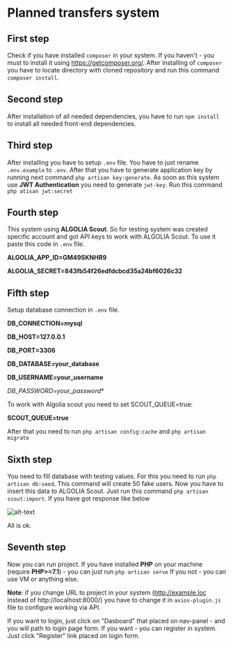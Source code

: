 # Planned transfers system

## First step

Check if you have installed `composer` in your system. If you haven't - you must to install it using https://getcomposer.org/.
After installing of `composer` you have to locate directory with cloned repository and run this command `composer install`.

## Second step

After installation of all needed dependencies, you have to run `npm install` to install all needed front-end dependencies.

## Third step

After installing you have to setup `.env` file. You have to just rename `.env.example` to `.env`.
After that you have to generate application key by running next command `php artisan key:generate`.
As soon as this system use **JWT Authentication** you need to generate `jwt-key`.
Run this command `php atisan jwt:secret`

## Fourth step

This system using **ALGOLIA Scout**. So for testing system was created specific account and got API keys to work with ALGOLIA Scout.
To use it paste this code in `.env` file.

  **ALGOLIA_APP_ID=GM49SKNHR9**
  
  **ALGOLIA_SECRET=843fb54f26edfdcbcd35a24bf6026c32**
  
## Fifth step

Setup database connection in `.env` file.

**DB_CONNECTION=mysql**

**DB_HOST=127.0.0.1**

**DB_PORT=3306**

**DB_DATABASE=your_database**

**DB_USERNAME=your_username**

*DB_PASSWORD=your_password**

To work with Algolia scout you need to set SCOUT_QUEUE=true:

**SCOUT_QUEUE=true**

After that you need to run `php artisan config:cache` and `php artisan migrate`

## Sixth step

You need to fill database with testing values. For this you need to run `php artisan db:seed`. This command will create 50 fake users.
Now you have to insert this data to ALGOLIA Scout.
Just run this command `php artisan scout:import`. If you have got response like below

![alt-text](http://i66.tinypic.com/anzqrq.png "Successfully imported to Algolia")

All is ok.

## Seventh step

Now you can run project. If you have installed **PHP** on your machine (require **PHP>=7.1**) - you can just run `php artisan serve`
If you not - you can use VM or anything else.

**Note**: if you change URL to project in your system (http://example.loc instead of http://localhost:8000/) you have to change it in
 `axios-plugin.js` file to configure working via API.
 
If you want to login, just click on "Dasboard" that placed on nav-panel - and you will path to login page form. If you want - you can register in system.
Just click "Register" link placed on login form.

 
